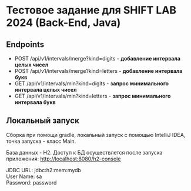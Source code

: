 # Тестовое задание для SHIFT LAB 2024 (Back-End, Java)
## Endpoints
+ POST /api/v1/intervals/merge?kind=digits - **добавление интервала целых чисел**
+ POST /api/v1/intervals/merge?kind=letters - **добавление интервала букв**
+ GET /api/v1/intervals/min?kind=digits - **запрос минимального интервала целых чисел**
+ GET /api/v1/intervals/min?kind=letters - **запрос минимального интервала букв**
## Локальный запуск
Сборка при помощи gradle, локальный запуск с помощью IntelliJ IDEA, точка запуска - класс Main.


База данных - H2. Доступ к БД осуществлется после запуска приложения: <http://localhost:8080/h2-console>

JDBC URL: jdbc:h2:mem:mydb  
User Name: sa  
Password: password  
